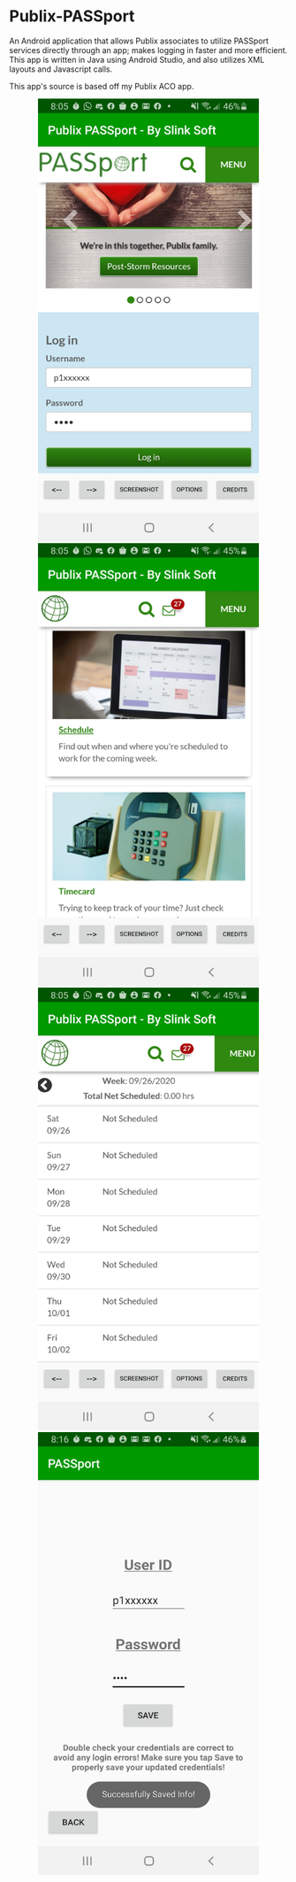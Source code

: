 # Publix-PASSport
An Android application that allows Publix associates to utilize PASSport services directly through an app; makes logging in faster and more efficient. This app is written in Java using Android Studio, and also utilizes XML layouts and Javascript calls.

This app's source is based off my Publix ACO app.


<p align=center>
<img src=https://raw.githubusercontent.com/slinksoft/Publix-PASSport/master/1.jpg width=400 height=800> <img src=https://raw.githubusercontent.com/slinksoft/Publix-PASSport/master/2.jpg width=400 height=800><br><img src=https://raw.githubusercontent.com/slinksoft/Publix-PASSport/master/3.jpg width=400 height=800> <img src=https://raw.githubusercontent.com/slinksoft/Publix-PASSport/master/4.jpg width=400 height=800>
  </p>
